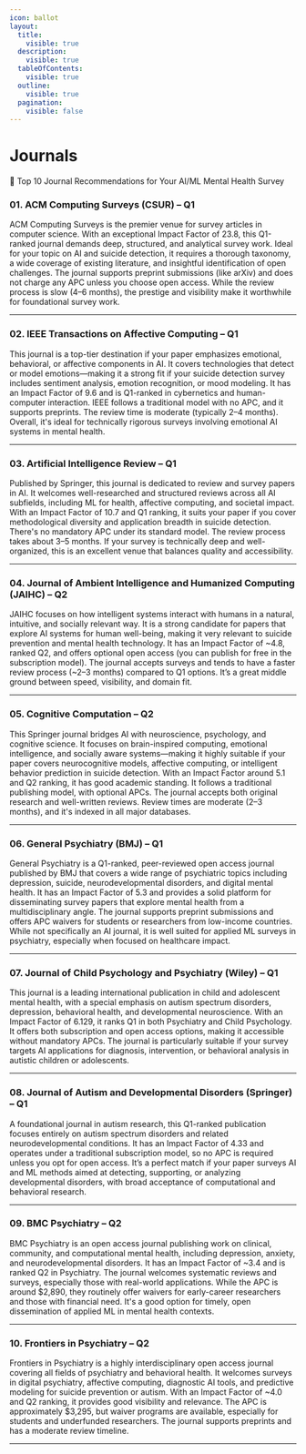 ```yaml
---
icon: ballot
layout:
  title:
    visible: true
  description:
    visible: true
  tableOfContents:
    visible: true
  outline:
    visible: true
  pagination:
    visible: false
---
```


# Journals

🧠 Top 10 Journal Recommendations for Your AI/ML Mental Health Survey



### &#x20;01. ACM Computing Surveys (CSUR) – Q1

ACM Computing Surveys is the premier venue for survey articles in computer science. With an exceptional Impact Factor of 23.8, this Q1-ranked journal demands deep, structured, and analytical survey work. Ideal for your topic on AI and suicide detection, it requires a thorough taxonomy, a wide coverage of existing literature, and insightful identification of open challenges. The journal supports preprint submissions (like arXiv) and does not charge any APC unless you choose open access. While the review process is slow (4–6 months), the prestige and visibility make it worthwhile for foundational survey work.

***

### 02. IEEE Transactions on Affective Computing – Q1

This journal is a top-tier destination if your paper emphasizes emotional, behavioral, or affective components in AI. It covers technologies that detect or model emotions—making it a strong fit if your suicide detection survey includes sentiment analysis, emotion recognition, or mood modeling. It has an Impact Factor of 9.6 and is Q1-ranked in cybernetics and human-computer interaction. IEEE follows a traditional model with no APC, and it supports preprints. The review time is moderate (typically 2–4 months). Overall, it's ideal for technically rigorous surveys involving emotional AI systems in mental health.

***

### 03. Artificial Intelligence Review – Q1

Published by Springer, this journal is dedicated to review and survey papers in AI. It welcomes well-researched and structured reviews across all AI subfields, including ML for health, affective computing, and societal impact. With an Impact Factor of 10.7 and Q1 ranking, it suits your paper if you cover methodological diversity and application breadth in suicide detection. There's no mandatory APC under its standard model. The review process takes about 3–5 months. If your survey is technically deep and well-organized, this is an excellent venue that balances quality and accessibility.

***

### 04. Journal of Ambient Intelligence and Humanized Computing (JAIHC) – Q2

JAIHC focuses on how intelligent systems interact with humans in a natural, intuitive, and socially relevant way. It is a strong candidate for papers that explore AI systems for human well-being, making it very relevant to suicide prevention and mental health technology. It has an Impact Factor of \~4.8, ranked Q2, and offers optional open access (you can publish for free in the subscription model). The journal accepts surveys and tends to have a faster review process (\~2–3 months) compared to Q1 options. It’s a great middle ground between speed, visibility, and domain fit.

***

### 05. Cognitive Computation – Q2

This Springer journal bridges AI with neuroscience, psychology, and cognitive science. It focuses on brain-inspired computing, emotional intelligence, and socially aware systems—making it highly suitable if your paper covers neurocognitive models, affective computing, or intelligent behavior prediction in suicide detection. With an Impact Factor around 5.1 and Q2 ranking, it has good academic standing. It follows a traditional publishing model, with optional APCs. The journal accepts both original research and well-written reviews. Review times are moderate (2–3 months), and it's indexed in all major databases.

***

### 06. General Psychiatry (BMJ) – Q1

General Psychiatry is a Q1-ranked, peer-reviewed open access journal published by BMJ that covers a wide range of psychiatric topics including depression, suicide, neurodevelopmental disorders, and digital mental health. It has an Impact Factor of 5.3 and provides a solid platform for disseminating survey papers that explore mental health from a multidisciplinary angle. The journal supports preprint submissions and offers APC waivers for students or researchers from low-income countries. While not specifically an AI journal, it is well suited for applied ML surveys in psychiatry, especially when focused on healthcare impact.

***

### 07. Journal of Child Psychology and Psychiatry (Wiley) – Q1

This journal is a leading international publication in child and adolescent mental health, with a special emphasis on autism spectrum disorders, depression, behavioral health, and developmental neuroscience. With an Impact Factor of 6.129, it ranks Q1 in both Psychiatry and Child Psychology. It offers both subscription and open access options, making it accessible without mandatory APCs. The journal is particularly suitable if your survey targets AI applications for diagnosis, intervention, or behavioral analysis in autistic children or adolescents.

***

### 08. Journal of Autism and Developmental Disorders (Springer) – Q1

A foundational journal in autism research, this Q1-ranked publication focuses entirely on autism spectrum disorders and related neurodevelopmental conditions. It has an Impact Factor of 4.33 and operates under a traditional subscription model, so no APC is required unless you opt for open access. It’s a perfect match if your paper surveys AI and ML methods aimed at detecting, supporting, or analyzing developmental disorders, with broad acceptance of computational and behavioral research.

***

### 09. BMC Psychiatry – Q2

BMC Psychiatry is an open access journal publishing work on clinical, community, and computational mental health, including depression, anxiety, and neurodevelopmental disorders. It has an Impact Factor of \~3.4 and is ranked Q2 in Psychiatry. The journal welcomes systematic reviews and surveys, especially those with real-world applications. While the APC is around $2,890, they routinely offer waivers for early-career researchers and those with financial need. It's a good option for timely, open dissemination of applied ML in mental health contexts.

***

### 10. Frontiers in Psychiatry – Q2

Frontiers in Psychiatry is a highly interdisciplinary open access journal covering all fields of psychiatry and behavioral health. It welcomes surveys in digital psychiatry, affective computing, diagnostic AI tools, and predictive modeling for suicide prevention or autism. With an Impact Factor of \~4.0 and Q2 ranking, it provides good visibility and relevance. The APC is approximately $3,295, but waiver programs are available, especially for students and underfunded researchers. The journal supports preprints and has a moderate review timeline.

***
